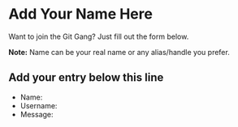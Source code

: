 # Add Your Name Here

Want to join the Git Gang? Just fill out the form below.

**Note:** Name can be your real name or any alias/handle you prefer.

## Add your entry below this line

- Name: 
- Username: 
- Message: 
